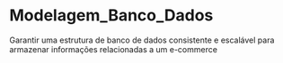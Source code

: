 # Modelagem_Banco_Dados
Garantir uma estrutura de banco de dados consistente e escalável para armazenar informações relacionadas a um e-commerce
